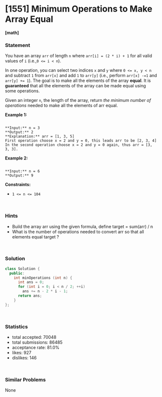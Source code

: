 # [1551] Minimum Operations to Make Array Equal

**[math]**

### Statement

You have an array `arr` of length `n` where `arr[i] = (2 * i) + 1` for all valid values of `i` (i.e.,`0 <= i < n`).

In one operation, you can select two indices `x` and `y` where `0 <= x, y < n` and subtract `1` from `arr[x]` and add `1` to `arr[y]` (i.e., perform `arr[x] -=1` and `arr[y] += 1`). The goal is to make all the elements of the array **equal**. It is **guaranteed** that all the elements of the array can be made equal using some operations.

Given an integer `n`, the length of the array, return *the minimum number of operations* needed to make all the elements of arr equal.


**Example 1:**

```

**Input:** n = 3
**Output:** 2
**Explanation:** arr = [1, 3, 5]
First operation choose x = 2 and y = 0, this leads arr to be [2, 3, 4]
In the second operation choose x = 2 and y = 0 again, thus arr = [3, 3, 3].

```

**Example 2:**

```

**Input:** n = 6
**Output:** 9

```

**Constraints:**
* `1 <= n <= 104`


<br>

### Hints

- Build the array arr using the given formula, define target = sum(arr) / n
- What is the number of operations needed to convert arr so that all elements equal target ?

<br>

### Solution

```cpp
class Solution {
  public:
    int minOperations (int n) {
      int ans = 0;
      for (int i = 0; i < n / 2; ++i)
        ans += n - 2 * i - 1;
      return ans;
    }
};
```

<br>

### Statistics

- total accepted: 70048
- total submissions: 86485
- acceptance rate: 81.0%
- likes: 927
- dislikes: 146

<br>

### Similar Problems

None
